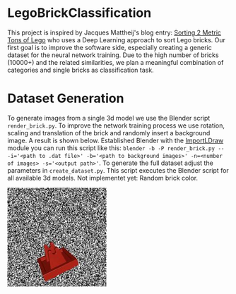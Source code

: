 # LegoBrickClassification
This project is inspired by Jacques Mattheij's blog entry: [Sorting 2 Metric Tons of Lego][1] who uses a Deep Learning approach to sort Lego bricks. Our first goal is to improve the software side, especially creating a generic dataset for the neural network training.
Due to the high number of bricks (10000+) and the related similarities, we plan a meaningful combination of categories and single bricks as classification task.

# Dataset Generation
To generate images from a single 3d model we use the Blender script `render_brick.py`. To improve the network training process we use rotation, scaling and translation of the brick and randomly insert a background image. A result is shown below. Established Blender with the [ImportLDraw][2] module you can run this script like this: `blender -b -P render_brick.py -- -i='<path to .dat file>' -b='<path to background images>' -n=<number of images> -s='<output path>'`. To generate the full dataset adjust the parameters in `create_dataset.py`. This script executes the Blender script for all available 3d models. Not implementet yet: Random brick color.

<img src="/preprocessing/examples/rendered_brick_noise.jpg" width="224">


[1]: https://jacquesmattheij.com/sorting-two-metric-tons-of-lego/
[2]: https://github.com/TobyLobster/ImportLDraw

